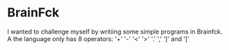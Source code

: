 # BrainFck
I wanted to challenge myself by writiing some simple programs in Brainfck. A the language only has 8 operators: '+' '-' '<' '>' '.' ',' ']' and '['
